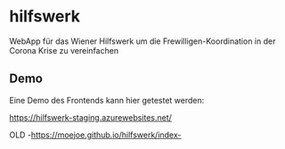 # hilfswerk
WebApp für das Wiener Hilfswerk um die Frewilligen-Koordination in der Corona Krise zu vereinfachen

## Demo

Eine Demo des Frontends kann hier getestet werden:

https://hilfswerk-staging.azurewebsites.net/

OLD -https://moejoe.github.io/hilfswerk/index-
